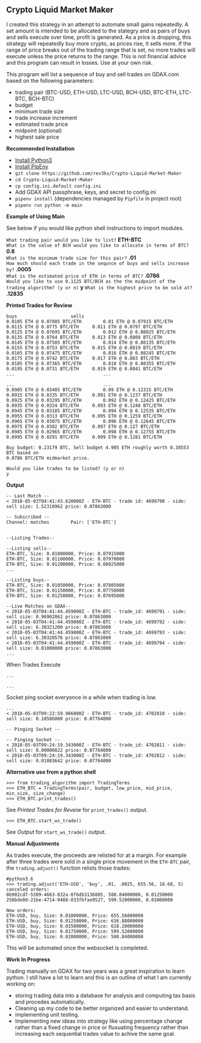## Crypto Liquid Market Maker

I created this strategy in an attempt to automate small gains repeatedly. A set amount is intended to be allocated to the stategry and as pairs of buys and sells execute over time, profit is generated. As a price is dropping, this strategy will repeatedly buy more crypto, as prices rise, it sells more. If the range of price breaks out of the trading range that is set, no more trades will execute unless the price returns to the range. This is not financial advice and this program can result in losses. Use at your own risk.

This program will list a sequence of buy and sell trades on GDAX.com based on the following parameters:  
* trading pair (BTC-USD, ETH-USD, LTC-USD, BCH-USD, BTC-ETH, LTC-BTC, BCH-BTC)
* budget
* minimum trade size
* trade increase increment
* estimated trade price
* midpoint (optional)
* highest sale price

**Recommended Installation**
* [Install Python3](http://docs.python-guide.org/en/latest/starting/install3)
* [Install PipEnv](https://docs.pipenv.org/)
* `git clone https://github.com/rev3ks/Crypto-Liquid-Market-Maker`
* `cd Crypto-Liquid-Market-Maker`
* `cp config.ini.default config.ini`
* Add GDAX API passphrase, keys, and secret to config.ini
* `pipenv install` (dependencies managed by `Pipfile` in project root)
* `pipenv run python -m main`

**Example of Using Main**

See below if you would like python shell instructions to import modules.

`What trading pair would you like to list?` **ETH-BTC**  
`What is the value of BCH would you like to allocate in terms of BTC?` **0.8**  
`What is the minimum trade size for this pair?` **.01**  
`How much should each trade in the sequnce of buys and sells increase by?` **.0005**  
`What is the estimated price of ETH in terms of BTC?` **.0786**  
`Would you like to use 0.1125 BTC/BCH as the the midpoint of the trading algorithm? (y or n)` **y**
`What is the highest price to be sold at?` **.12835**  

**Printed Trades for Review**
```
buys					sells
0.0105 ETH @ 0.07805 BTC/ETH		0.01 ETH @ 0.07915 BTC/ETH
0.0115 ETH @ 0.0775 BTC/ETH		0.011 ETH @ 0.0797 BTC/ETH
0.0125 ETH @ 0.07695 BTC/ETH		0.012 ETH @ 0.08025 BTC/ETH
0.0135 ETH @ 0.0764 BTC/ETH		0.013 ETH @ 0.0808 BTC/ETH
0.0145 ETH @ 0.07585 BTC/ETH		0.014 ETH @ 0.08135 BTC/ETH
0.0155 ETH @ 0.0753 BTC/ETH		0.015 ETH @ 0.0819 BTC/ETH
0.0165 ETH @ 0.07475 BTC/ETH		0.016 ETH @ 0.08245 BTC/ETH
0.0175 ETH @ 0.0742 BTC/ETH		0.017 ETH @ 0.083 BTC/ETH
0.0185 ETH @ 0.07365 BTC/ETH		0.018 ETH @ 0.08355 BTC/ETH
0.0195 ETH @ 0.0731 BTC/ETH		0.019 ETH @ 0.0841 BTC/ETH
...									...

...									...
0.0905 ETH @ 0.03405 BTC/ETH		0.09 ETH @ 0.12315 BTC/ETH
0.0915 ETH @ 0.0335 BTC/ETH		0.091 ETH @ 0.1237 BTC/ETH
0.0925 ETH @ 0.03295 BTC/ETH		0.092 ETH @ 0.12425 BTC/ETH
0.0935 ETH @ 0.0324 BTC/ETH		0.093 ETH @ 0.1248 BTC/ETH
0.0945 ETH @ 0.03185 BTC/ETH		0.094 ETH @ 0.12535 BTC/ETH
0.0955 ETH @ 0.0313 BTC/ETH		0.095 ETH @ 0.1259 BTC/ETH
0.0965 ETH @ 0.03075 BTC/ETH		0.096 ETH @ 0.12645 BTC/ETH
0.0975 ETH @ 0.0302 BTC/ETH		0.097 ETH @ 0.127 BTC/ETH
0.0985 ETH @ 0.02965 BTC/ETH		0.098 ETH @ 0.12755 BTC/ETH
0.0995 ETH @ 0.0291 BTC/ETH		0.099 ETH @ 0.1281 BTC/ETH

Buy budget: 0.23179 BTC, Sell budget 4.905 ETH roughly worth 0.38553 BTC based on 
0.0786 BTC/ETH midmarket price.

Would you like trades to be listed? (y or n)
y
```

**Output**
```
-- Last Match -- 
< 2018-05-03T04:41:43.620000Z - ETH-BTC - trade id: 4699790 - side: sell size: 1.52318962 price: 0.07863000

-- Subscribed --
Channel: matches		Pair: ['ETH-BTC']


--Listing Trades-- 

--Listing sells--
ETH-BTC, Size: 0.01000000, Price: 0.07915000
ETH-BTC, Size: 0.01100000, Price: 0.07970000
ETH-BTC, Size: 0.01200000, Price: 0.08025000
...

--Listing buys--
ETH-BTC, Size: 0.01050000, Price: 0.07805000
ETH-BTC, Size: 0.01150000, Price: 0.07750000
ETH-BTC, Size: 0.01250000, Price: 0.07695000

--Live Matches on GDAX--
< 2018-05-03T04:41:44.459000Z - ETH-BTC - trade_id: 4699791 - side: sell size: 0.96902862 price: 0.07863000
< 2018-05-03T04:41:44.459000Z - ETH-BTC - trade_id: 4699792 - side: sell size: 6.30321200 price: 0.07863000
< 2018-05-03T04:41:44.459000Z - ETH-BTC - trade_id: 4699793 - side: sell size: 6.30320576 price: 0.07863000
< 2018-05-03T04:41:44.459000Z - ETH-BTC - trade_id: 4699794 - side: sell size: 0.01000000 price: 0.07863000
...
```
When Trades Execute
```
...

...
```
Socket ping socket everyonce in a while when trading is low.
```
...
< 2018-05-03T09:22:59.966000Z - ETH-BTC - trade_id: 4702810 - side: sell size: 0.10586000 price: 0.07764000

-- Pinging Socket --

-- Pinging Socket --
< 2018-05-03T09:24:19.343000Z - ETH-BTC - trade_id: 4702811 - side: sell size: 0.00000822 price: 0.07764000
< 2018-05-03T09:24:19.343000Z - ETH-BTC - trade_id: 4702812 - side: sell size: 0.01083642 price: 0.07764000
```

**Alternative use from a python shell**

```
>>> from trading_algorithm import TradingTerms 
>>> ETH_BTC = TradingTerms(pair, budget, low_price, mid_price, min_size, size_change)
>>> ETH_BTC.print_trades()
```
See *Printed Trades for Reveiw* for `print_trades()` output.
```
>>> ETH_BTC.start_ws_trade()
```
See *Output* for `start_ws_trade()` output.

**Manual Adjustments**

As trades execute, the proceeds are relisted for at a margin. For example after three trades were sold in a single price movement in the `ETH-BTC` pair, the `trading.adjust()` function relists those trades:

```
#python3.6
>>> trading.adjust('ETH-USD', 'buy', .01, .0025, 655.56, 18.68, 5)
canceled orders:
0b902cd7-5309-4663-832a-8f6db3136885, 580.84000000, 0.01250000
258bde0d-21be-4714-9488-033fbfae9527, 599.52000000, 0.01000000

New orders:
ETH-USD, buy, Size: 0.01000000, Price: 655.56000000
ETH-USD, buy, Size: 0.01250000, Price: 636.88000000
ETH-USD, buy, Size: 0.01500000, Price: 618.20000000
ETH-USD, buy, Size: 0.01750000, Price: 599.52000000
ETH-USD, buy, Size: 0.02000000, Price: 580.84000000
```

This will be automated once the websocket is completed. 

**Work In Progress**

Trading manually on GDAX for two years was a great inspiration to learn python. I still have a lot to learn and this is an outline of what I am currently working on:

* storing trading data into a database for analysis and computing tax basis and procedes automatically. 
* Cleaning up my code to be better organized and easier to understand.
* implementing unit testing.
* Implementing new ideas into strategy like using percentage change rather than a fixed change in price or fluxuating frequency rather than increasing each sequential trades value to achive the same goal. 

